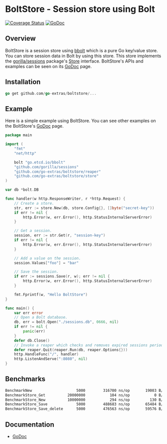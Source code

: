 # BoltStore - Session store using Bolt

[![Coverage Status](https://coveralls.io/repos/github/go-extras/boltstore/badge.svg)](https://coveralls.io/github/go-extras/boltstore)
[![GoDoc](http://godoc.org/github.com/go-extras/boltstore?status.png)](http://godoc.org/github.com/go-extras/boltstore)

## Overview

BoltStore is a session store using [bbolt](https://github.com/etcd-io/bbolt) which is a pure Go key/value store. You can store session data in Bolt by using this store. This store implements the [gorilla/sessions](https://github.com/gorilla/sessions) package's [Store](http://godoc.org/github.com/gorilla/sessions#Store) interface. BoltStore's APIs and examples can be seen on its [GoDoc](http://godoc.org/github.com/go-extras/boltstore) page.

## Installation

```go
go get github.com/go-extras/boltstore/...
```

## Example

Here is a simple example using BoltStore. You can see other examples on the BoltStore's [GoDoc](http://godoc.org/github.com/go-extras/boltstore) page.

```go
package main

import (
	"fmt"
	"net/http"

	bolt "go.etcd.io/bbolt"
	"github.com/gorilla/sessions"
	"github.com/go-extras/boltstore/reaper"
	"github.com/go-extras/boltstore/store"
)

var db *bolt.DB

func handler(w http.ResponseWriter, r *http.Request) {
	// Create a store.
	str, err := store.New(db, store.Config{}, []byte("secret-key"))
	if err != nil {
		http.Error(w, err.Error(), http.StatusInternalServerError)
	}

	// Get a session.
	session, err := str.Get(r, "session-key")
	if err != nil {
		http.Error(w, err.Error(), http.StatusInternalServerError)
	}

	// Add a value on the session.
	session.Values["foo"] = "bar"

	// Save the session.
	if err := sessions.Save(r, w); err != nil {
		http.Error(w, err.Error(), http.StatusInternalServerError)
	}

	fmt.Fprintf(w, "Hello BoltStore")
}

func main() {
	var err error
	// Open a Bolt database.
	db, err = bolt.Open("./sessions.db", 0666, nil)
	if err != nil {
		panic(err)
	}
	defer db.Close()
	// Invoke a reaper which checks and removes expired sessions periodically.
	defer reaper.Quit(reaper.Run(db, reaper.Options{}))
	http.HandleFunc("/", handler)
	http.ListenAndServe(":8080", nil)
}
```

## Benchmarks

```sh
BenchmarkNew	    			5000	    316700 ns/op	   19003 B/op	      35 allocs/op
BenchmarkStore_Get			20000000	       104 ns/op	       0 B/op	       0 allocs/op
BenchmarkStore_New			10000000	       294 ns/op	     130 B/op	       2 allocs/op
BenchmarkStore_Save	    		5000	    488683 ns/op	   65484 B/op	     136 allocs/op
BenchmarkStore_Save_delete	    5000	    476563 ns/op	   59576 B/op	      76 allocs/op
```

## Documentation
* [GoDoc](http://godoc.org/github.com/go-extras/boltstore)
